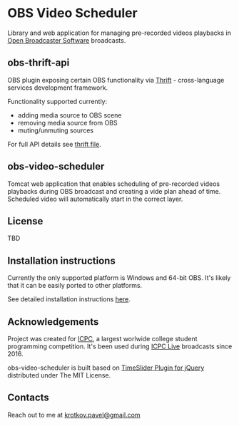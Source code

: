 # OBS Video Scheduler

Library and web application for managing pre-recorded videos playbacks in [Open Broadcaster Software](https://obsproject.com/) broadcasts.

## obs-thrift-api

OBS plugin exposing certain OBS functionality via [Thrift](https://thrift.apache.org/) - cross-language services development framework.

Functionality supported currently:
- adding media source to OBS scene
- removing media source from OBS
- muting/unmuting sources

For full API details see [thrift file](obs_thrift_server.thrift).

## obs-video-scheduler

Tomcat web application that enables scheduling of pre-recorded videos playbacks during OBS broadcast and creating a vide plan ahead of time. Scheduled video will automatically start in the correct layer.

## License
TBD

## Installation instructions
Currently the only supported platform is Windows and 64-bit OBS. It's likely that it can be easily ported to other platforms.

See detailed installation instructions [here](blob/master/docs/INSTALL.md).

## Acknowledgements
Project was created for [ICPC](https://icpc.baylor.edu/), a largest worlwide college student programming competition.
It's been used during [ICPC Live](http://live.icpc.global/) broadcasts since 2016.

obs-video-scheduler is built based on [TimeSlider Plugin for jQuery](https://github.com/v-v-vishnevskiy/timeslider) distributed under The MIT License.

## Contacts
Reach out to me at krotkov.pavel@gmail.com
